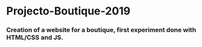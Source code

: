# Projecto-Boutique-2019

### Creation of a website for a boutique, first experiment done with HTML/CSS and JS.
